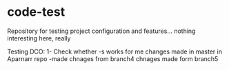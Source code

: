 # code-test
Repository for testing project configuration and features... nothing interesting here, really

Testing DCO:
1- Check whether -s works for me
changes made in master in Aparnarr repo
-made chnages from branch4
chnages made form branch5
